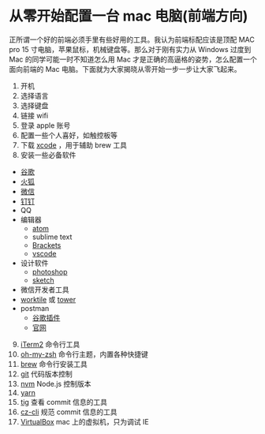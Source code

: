 # 从零开始配置一台 mac 电脑(前端方向)

正所谓一个好的前端必须手里有些好用的工具。我认为前端标配应该是顶配 MAC pro 15 寸电脑，苹果鼠标，机械键盘等。那么对于刚有实力从 Windows 过度到 Mac 的同学可能一时不知道怎么用 Mac 才是正确的高逼格的姿势，怎么配置一个面向前端的 Mac 电脑。下面就为大家揭晓从零开始一步一步让大家飞起来。

1. 开机
2. 选择语言
3. 选择键盘
4. 链接 wifi
5. 登录 apple 账号
6. 配置一些个人喜好，如触控板等
7. 下载 [xcode](https://itunes.apple.com/cn/app/xcode/id497799835?mt=12) ，用于辅助 brew 工具
8. 安装一些必备软件
  - [谷歌](https://www.google.cn/chrome/index.html)
  - [火狐](http://www.firefox.com.cn/)
  - [微信](https://mac.weixin.qq.com/)
  - [钉钉](https://tms.dingtalk.com/markets/dingtalk/download?spm=a3140.8736650.757160.4.7f155c8c3Wcmny&lwfrom=20180509160455304)
  - QQ
  - 编辑器
    - [atom](https://atom.io/)
    - sublime text
    - [Brackets](http://brackets.io/)
    - [vscode](https://code.visualstudio.com/)
  - 设计软件
    - [photoshop](https://www.photoshop.com/products)
    - [sketch](https://www.sketchapp.com/)
  - 微信开发者工具
  - [worktile](https://worktile.com/client) 或 [tower](https://tower.im/)
  - postman
    - [谷歌插件](https://chrome.google.com/webstore/detail/postman/fhbjgbiflinjbdggehcddcbncdddomop?hl=en)
    - [官网](https://www.getpostman.com/)
9. [iTerm2](https://iterm2.com/) 命令行工具
10. [oh-my-zsh](https://github.com/robbyrussell/oh-my-zsh) 命令行主题，内置各种快捷键
11. [brew](http://brew.sh/) 命令行安装工具
12. [git](https://git-scm.com/downloads) 代码版本控制
13. [nvm](https://github.com/creationix/nvm) Node.js 控制版本
14. [yarn](https://yarn.bootcss.com/docs/install.html)
15. [tig](https://github.com/jonas/tig) 查看 commit 信息的工具
16. [cz-cli](https://github.com/commitizen/cz-cli) 规范 commit 信息的工具
17. [VirtualBox](https://www.virtualbox.org/wiki/Downloads) mac 上的虚拟机，只为调试 IE

